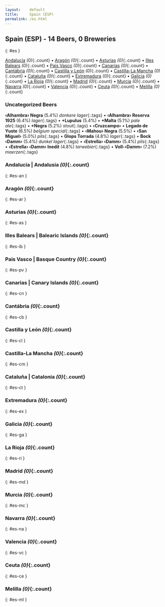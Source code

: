 ```yaml
---
layout:    default
title:     Spain (ESP)
permalink: /es.html
---
```


## Spain (ESP) - 14 Beers, 0 Breweries
{: #es }


[Andalucía](#es-an) _(0)_{:.count} • [Aragón](#es-ar) _(0)_{:.count} • [Asturias](#es-as) _(0)_{:.count} • [Illes Balears](#es-ib) _(0)_{:.count} • [Pais Vasco](#es-pv) _(0)_{:.count} • [Canarias](#es-cn) _(0)_{:.count} • [Cantábria](#es-cb) _(0)_{:.count} • [Castilla y León](#es-cl) _(0)_{:.count} • [Castilla-La Mancha](#es-cm) _(0)_{:.count} • [Cataluña](#es-ct) _(0)_{:.count} • [Extremadura](#es-ex) _(0)_{:.count} • [Galicia](#es-ga) _(0)_{:.count} • [La Rioja](#es-ri) _(0)_{:.count} • [Madrid](#es-md) _(0)_{:.count} • [Murcia](#es-mc) _(0)_{:.count} • [Navarra](#es-na) _(0)_{:.count} • [Valencia](#es-vc) _(0)_{:.count} • [Ceuta](#es-ce) _(0)_{:.count} • [Melilla](#es-ml) _(0)_{:.count}

### Uncategorized Beers

**‹Alhambra› Negra** (5.4%) _donkere lager_{:.tags}  • 
**‹Alhambra› Reserva 1925** (6.4%) _lager_{:.tags}  • 
**+Lupulus** (5.4%)   • 
**+Malta** (5.1%) _pale ale_{:.tags}  • 
**+Negra** (5.2%) _stout_{:.tags}  • 
**‹Cruzcampo›**    • 
**Legado de Yuste** (6.5%) _belgium special_{:.tags}  • 
**‹Mahou› Negra** (5.5%)   • 
**‹San Miguel›** (5.0%) _pils_{:.tags}  • 
**Glops Torrada** (4.8%) _lager_{:.tags}  • 
**Bock ‹Damm›** (5.4%) _dunkel lager_{:.tags}  • 
**‹Estrella› ‹Damm›** (5.4%) _pils_{:.tags}  • 
**‹Estrella› ‹Damm› Inedit** (4.8%) _tarwebier_{:.tags}  • 
**Voll-‹Damm›** (7.2%) _maerzen_{:.tags} 




### Andalucía | Andalusia _(0)_{:.count}
{: #es-an }







### Aragón _(0)_{:.count}
{: #es-ar }







### Asturias _(0)_{:.count}
{: #es-as }







### Illes Balears | Balearic Islands _(0)_{:.count}
{: #es-ib }







### Pais Vasco | Basque Country _(0)_{:.count}
{: #es-pv }







### Canarias | Canary Islands _(0)_{:.count}
{: #es-cn }







### Cantábria _(0)_{:.count}
{: #es-cb }







### Castilla y León _(0)_{:.count}
{: #es-cl }







### Castilla-La Mancha _(0)_{:.count}
{: #es-cm }







### Cataluña | Catalonia _(0)_{:.count}
{: #es-ct }







### Extremadura _(0)_{:.count}
{: #es-ex }







### Galicia _(0)_{:.count}
{: #es-ga }







### La Rioja _(0)_{:.count}
{: #es-ri }







### Madrid _(0)_{:.count}
{: #es-md }







### Murcia _(0)_{:.count}
{: #es-mc }







### Navarra _(0)_{:.count}
{: #es-na }







### Valencia _(0)_{:.count}
{: #es-vc }







### Ceuta _(0)_{:.count}
{: #es-ce }







### Melilla _(0)_{:.count}
{: #es-ml }






 
